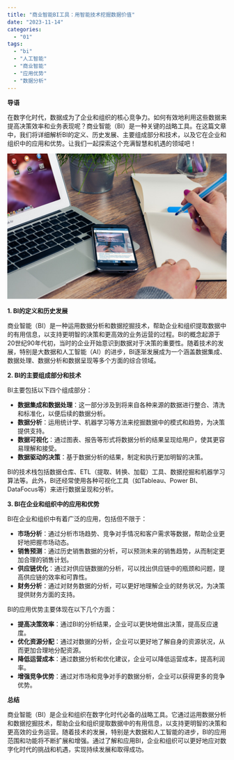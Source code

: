 ```yaml
---
title: "商业智能BI工具：用智能技术挖掘数据价值"
date: "2023-11-14"
categories: 
  - "01"
tags: 
  - "bi"
  - "人工智能"
  - "商业智能"
  - "应用优势"
  - "数据分析"
---
```


**导语**

在数字化时代，数据成为了企业和组织的核心竞争力。如何有效地利用这些数据来提高决策效率和业务表现呢？商业智能（BI）是一种关键的战略工具。在这篇文章中，我们将详细解析BI的定义、历史发展、主要组成部分和技术，以及它在企业和组织中的应用和优势。让我们一起探索这个充满智慧和机遇的领域吧！

![](images/1697699477-office-620817-scaled.jpg)

**1\. BI的定义和历史发展**

商业智能（BI）是一种运用数据分析和数据挖掘技术，帮助企业和组织提取数据中的有用信息，以支持更明智的决策和更高效的业务运营的过程。BI的概念起源于20世纪90年代初，当时的企业开始意识到数据对于决策的重要性。随着技术的发展，特别是大数据和人工智能（AI）的进步，BI逐渐发展成为一个涵盖数据集成、数据处理、数据分析和数据呈现等多个方面的综合领域。

**2\. BI的主要组成部分和技术**

BI主要包括以下四个组成部分：

- **数据集成和数据处理**：这一部分涉及到将来自各种来源的数据进行整合、清洗和标准化，以便后续的数据分析。
- **数据分析**：运用统计学、机器学习等方法来挖掘数据中的模式和趋势，为决策提供支持。
- **数据可视化**：通过图表、报告等形式将数据分析的结果呈现给用户，使其更容易理解和接受。
- **数据驱动的决策**：基于数据分析的结果，制定和执行更加明智的决策。

BI的技术栈包括数据仓库、ETL（提取、转换、加载）工具、数据挖掘和机器学习算法等。此外，BI还经常使用各种可视化工具（如Tableau、Power BI、DataFocus等）来进行数据呈现和分析。

**3\. BI在企业和组织中的应用和优势**

BI在企业和组织中有着广泛的应用，包括但不限于：

- **市场分析**：通过分析市场趋势、竞争对手情况和客户需求等数据，帮助企业更好地把握市场动态。
- **销售预测**：通过历史销售数据的分析，可以预测未来的销售趋势，从而制定更加合理的销售计划。
- **供应链优化**：通过对供应链数据的分析，可以找出供应链中的瓶颈和问题，提高供应链的效率和可靠性。
- **财务分析**：通过对财务数据的分析，可以更好地理解企业的财务状况，为决策提供财务方面的支持。

BI的应用优势主要体现在以下几个方面：

- **提高决策效率**：通过BI的分析结果，企业可以更快地做出决策，提高反应速度。
- **优化资源分配**：通过对数据的分析，企业可以更好地了解自身的资源状况，从而更加合理地分配资源。
- **降低运营成本**：通过数据分析和优化建议，企业可以降低运营成本，提高利润率。
- **增强竞争优势**：通过对市场和竞争对手的数据分析，企业可以获得更多的竞争优势。

**总结**

商业智能（BI）是企业和组织在数字化时代必备的战略工具。它通过运用数据分析和数据挖掘技术，帮助企业和组织提取数据中的有用信息，以支持更明智的决策和更高效的业务运营。随着技术的发展，特别是大数据和人工智能的进步，BI的应用范围和功能将不断扩展和增强。通过了解和应用BI，企业和组织可以更好地应对数字化时代的挑战和机遇，实现持续发展和取得成功。
